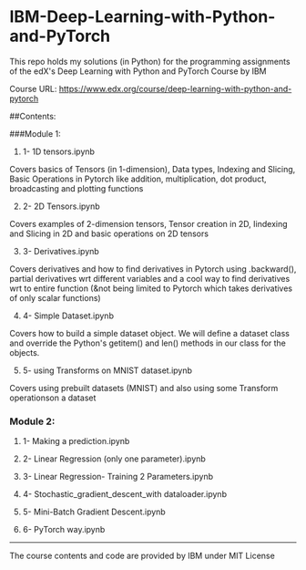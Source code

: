 # IBM-Deep-Learning-with-Python-and-PyTorch

This repo holds my solutions (in Python) for the programming assignments of the edX's Deep Learning with Python and PyTorch Course by IBM

Course URL: https://www.edx.org/course/deep-learning-with-python-and-pytorch

##Contents:

###Module 1:

1) 1- 1D tensors.ipynb

Covers basics of Tensors (in 1-dimension), Data types, Indexing and Slicing, Basic Operations in Pytorch like addition, multiplication, dot product, broadcasting and plotting functions

2) 2- 2D Tensors.ipynb

Covers examples of 2-dimension tensors, Tensor creation in 2D, Iindexing and Slicing in 2D and basic operations on 2D tensors

3) 3- Derivatives.ipynb

Covers derivatives and how to find derivatives in Pytorch using .backward(), partial derivatives wrt different variables and a cool way to find derivatives wrt to entire function (&not being limited to Pytorch which takes derivatives of only scalar functions)

4) 4- Simple Dataset.ipynb

Covers how to build a simple dataset object. We will define a dataset class and override the Python's getitem() and len() methods in our class for the objects.

5) 5- using Transforms on MNIST dataset.ipynb

Covers using prebuilt datasets (MNIST) and also using some Transform operationson a dataset

### Module 2:

1) 1- Making a prediction.ipynb

2) 2- Linear Regression (only one parameter).ipynb

3) 3- Linear Regression- Training 2 Parameters.ipynb

4) 4- Stochastic_gradient_descent_with dataloader.ipynb

5) 5- Mini-Batch Gradient Descent.ipynb

6) 6- PyTorch way.ipynb







<hr>

The course contents and code are provided by IBM under MIT License

